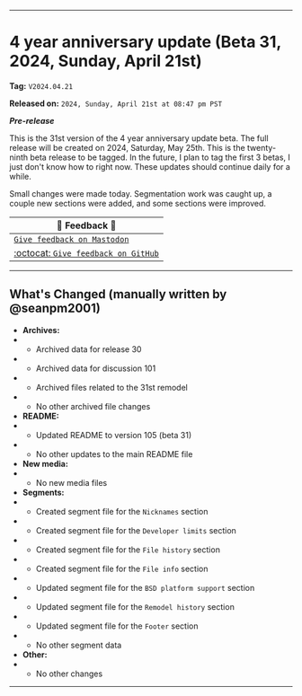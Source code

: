 
***

# 4 year anniversary update (Beta 31, 2024, Sunday, April 21st)

**Tag:** `V2024.04.21`

**Released on:** `2024, Sunday, April 21st at 08:47 pm PST`

***Pre-release***

This is the 31st version of the 4 year anniversary update beta. The full release will be created on 2024, Saturday, May 25th. This is the twenty-ninth beta release to be tagged. In the future, I plan to tag the first 3 betas, I just don't know how to right now. These updates should continue daily for a while.

Small changes were made today. Segmentation work was caught up, a couple new sections were added, and some sections were improved.

| 📣️ Feedback 💬️ |
|---|
| [`Give feedback on Mastodon`](https://techhub.social/deck/@seanpm2001/112237731368032617) |
| [:octocat: `Give feedback on GitHub`](https://github.com/seanpm2001/seanpm2001/discussions/102/) |

---

## What's Changed (manually written by @seanpm2001)

- **Archives:**
- - Archived data for release 30
- - Archived data for discussion 101
- - Archived files related to the 31st remodel
- - No other archived file changes
- **README:**
- - Updated README to version 105 (beta 31)
- - No other updates to the main README file
- **New media:**
- - No new media files
- **Segments:**
- - Created segment file for the `Nicknames` section
- - Created segment file for the `Developer limits` section
- - Created segment file for the `File history` section
- - Created segment file for the `File info` section
- - Updated segment file for the `BSD platform support` section
- - Updated segment file for the `Remodel history` section
- - Updated segment file for the `Footer` section
- - No other segment data
- **Other:**
- - No other changes

***
